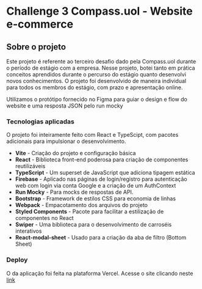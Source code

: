 # Challenge 3 Compass.uol - Website e-commerce

## Sobre o projeto
Este projeto é referente ao terceiro desafio dado pela Compass.uol durante o período de estágio com a empresa. Nesse projeto, botei tanto em prática conceitos aprendidos durante o percurso do estágio quanto desenvolvi novos conhecimentos. O projeto foi desenvolvido de maneira individual para todos os membros do estágio, com prazo e apresentação online.

Utilizamos o protótipo fornecido no Figma para guiar o design e flow do website e uma resposta JSON pelo run mocky

### Tecnologias aplicadas
O projeto foi inteiramente feito com React e TypeScipt, com pacotes adicionais para impulsionar o desenvolvimento.
- **Vite** - Criação do projeto e configuração básica
- **React** - Biblioteca front-end poderosa para criação de componentes reutilizáveis
- **TypeScript** - Um superset de JavaScript que adiciona tipagem estática
- **Firebase** - Aplicado nas páginas de login/registro para autenticação web com login via conta Google e a criação de um AuthContext
- **Run Mocky** - Para mocks de respostas de API.
- **Bootstrap** - Framework de estilos CSS para economia de linhas
- **Webpack** - Empacotamento dos arquivos do projeto
- **Styled Components** - Pacote para facilitar a estilização de componentes no React
- **Swiper** - Uma biblioteca para o desenvolvimento de carroséis interativos
- **React-modal-sheet** - Usado para a criação da aba de filtro (Bottom Sheet)

### Deploy
O da aplicação foi feita na plataforma Vercel. Acesse o site clicando neste [link](https://commerce-compass-eta.vercel.app/)
